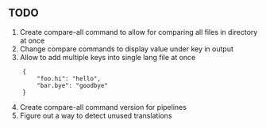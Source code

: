 ## TODO

1. Create compare-all command to allow for comparing all files in directory at once
2. Change compare commands to display value under key in output
3. Allow to add multiple keys into single lang file at once

```
    {
        "foo.hi": "hello",
        "bar.bye": "goodbye"
    }
```

4. Create compare-all command version for pipelines
5. Figure out a way to detect unused translations 

